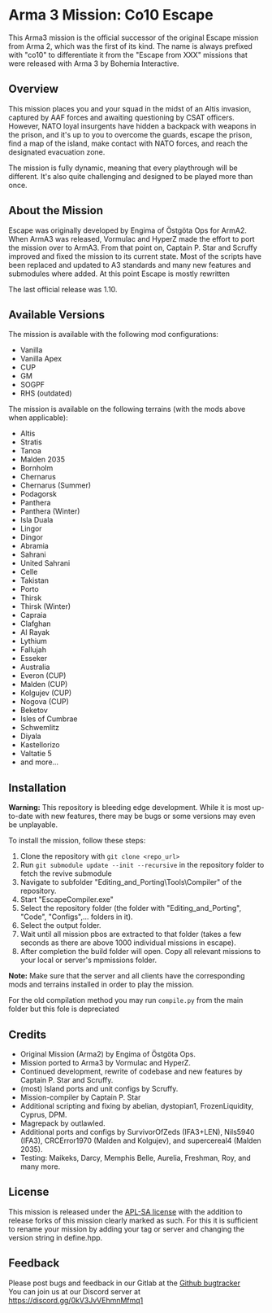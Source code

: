 # Arma 3 Mission: Co10 Escape

This Arma3 mission is the official successor of the original Escape mission from Arma 2, which was the first of its kind. The name is always prefixed with "co10" to differentiate it from the "Escape from XXX" missions that were released with Arma 3 by Bohemia Interactive.

## Overview

This mission places you and your squad in the midst of an Altis invasion, captured by AAF forces and awaiting questioning by CSAT officers. However, NATO loyal insurgents have hidden a backpack with weapons in the prison, and it's up to you to overcome the guards, escape the prison, find a map of the island, make contact with NATO forces, and reach the designated evacuation zone.

The mission is fully dynamic, meaning that every playthrough will be different. It's also quite challenging and designed to be played more than once.

## About the Mission

Escape was originally developed by Engima of Östgöta Ops for ArmA2. When ArmA3 was released, Vormulac and HyperZ made the effort to port the mission over to ArmA3. From that point on, Captain P. Star and Scruffy improved and fixed the mission to its current state. 
Most of the scripts have been replaced and updated to A3 standards and many new features and submodules where added.
At this point Escape is mostly rewritten

The last official release was 1.10.



## Available Versions

The mission is available with the following mod configurations:

- Vanilla
- Vanilla Apex
- CUP
- GM
- SOGPF
- RHS (outdated)

The mission is available on the following terrains (with the mods above when applicable):

- Altis
- Stratis
- Tanoa
- Malden 2035
- Bornholm
- Chernarus
- Chernarus (Summer)
- Podagorsk
- Panthera
- Panthera (Winter)
- Isla Duala
- Lingor
- Dingor
- Abramia
- Sahrani
- United Sahrani
- Celle
- Takistan
- Porto
- Thirsk
- Thirsk (Winter)
- Capraia
- Clafghan
- Al Rayak
- Lythium
- Fallujah
- Esseker
- Australia
- Everon (CUP)
- Malden (CUP)
- Kolgujev (CUP)
- Nogova (CUP)
- Beketov
- Isles of Cumbrae
- Schwemlitz
- Diyala
- Kastellorizo
- Valtatie 5
- and more...

## Installation

**Warning:** This repository is bleeding edge development. While it is most up-to-date with new features, there may be bugs or some versions may even be unplayable.

To install the mission, follow these steps:

1. Clone the repository with `git clone <repo_url>`
2. Run `git submodule update --init --recursive` in the repository folder to fetch the revive submodule
3. Navigate to subfolder "Editing_and_Porting\Tools\Compiler" of the repository.
4. Start "EscapeCompiler.exe"
5. Select the repository folder (the folder with "Editing_and_Porting", "Code", "Configs",... folders in it).
6. Select the output folder.
7. Wait until all mission pbos are extracted to that folder (takes a few seconds as there are above 1000 individual missions in escape).
8. After completion the build folder will open. Copy all relevant missions to your local or server's mpmissions folder.

**Note:** Make sure that the server and all clients have the corresponding mods and terrains installed in order to play the mission.


For the old compilation method you may run `compile.py` from the main folder but this fole is depreciated

## Credits

- Original Mission (Arma2) by Engima of Östgöta Ops.
- Mission ported to Arma3 by Vormulac and HyperZ.
- Continued development, rewrite of codebase and new features by Captain P. Star and Scruffy.
- (most) Island ports and unit configs by Scruffy.
- Mission-compiler by Captain P. Star
- Additional scripting and fixing by abelian, dystopian1, FrozenLiquidity, Cyprus, DPM.
- Magrepack by outlawled.
- Additional ports and configs by SurvivorOfZeds (IFA3+LEN), Nils5940 (IFA3), CRCError1970 (Malden and Kolgujev), and supercereal4 (Malden 2035).
- Testing: Maikeks, Darcy, Memphis Belle, Aurelia, Freshman, Roy, and many more.

## License

This mission is released under the [APL-SA license](https://www.bohemia.net/community/licenses/arma-public-license-share-alike) with the addition to release forks of this mission clearly marked as such.
For this it is sufficient to rename your mission by adding your tag or server and changing the version string in define.hpp.

## Feedback

Please post bugs and feedback in our Gitlab at the [Github bugtracker](https://github.com/CaptainPStar/co10_Escape/issues)<br>
You can join us at our Discord server at https://discord.gg/0kV3JvVEhmnMfmq1
